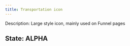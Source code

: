 ```yaml
---
title: Transportation icon
---
```

Description: Large style icon, mainly used on Funnel pages

## State: ALPHA
